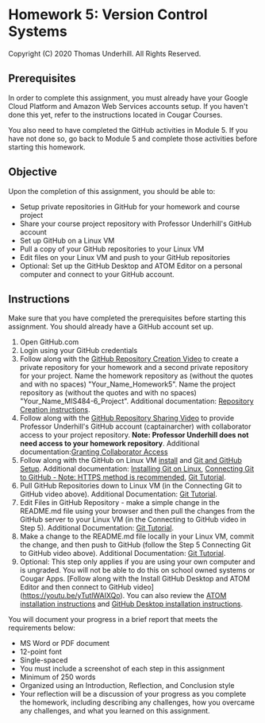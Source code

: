 # Homework 5: Version Control Systems
Copyright (C) 2020 Thomas Underhill.  All Rights Reserved.

## Prerequisites
In order to complete this assignment, you must already have your Google Cloud Platform and Amazon Web Services accounts setup.  If you haven't done this yet, refer to the instructions located in Cougar Courses.  

You also need to have completed the GitHub activities in Module 5.  If you have not done so, go back to Module 5 and complete those activities before starting this homework.


## Objective
Upon the completion of this assignment, you should be able to:
<ul>
  <li>Setup private repositories in GitHub for your homework and course project
  <li>Share your course project repository with Professor Underhill's GitHub account
  <li>Set up GitHub on a Linux VM
  <li>Pull a copy of your GitHub repositories to your Linux VM
  <li>Edit files on your Linux VM and push to your GitHub repositories
  <li>Optional: Set up the GitHub Desktop and ATOM Editor on a personal computer and connect to your GitHub account.
</ul>

## Instructions
Make sure that you have completed the prerequisites before starting this assignment.  You should already have a GitHub account set up.
1. Open GitHub.com
2. Login using your GitHub credentials
3. Follow along with the [GitHub Repository Creation Video](https://youtu.be/gTjy-QwL5JU) to create a private repository for your homework and a second private repository for your project.  Name the homework repository as (without the quotes and with no spaces) "Your_Name_Homework5".  Name the project repository as (without the quotes and with no spaces) "Your_Name_MIS484-6_Project".  Additional documentation: [Repository Creation instructions](https://docs.github.com/en/free-pro-team@latest/github/creating-cloning-and-archiving-repositories/creating-a-new-repository).
4. Follow along with the [GitHub Repository Sharing Video](https://youtu.be/_I8slltil1c) to provide Professor Underhill's GitHub account (captainarcher) with collaborator access to your project repository.  <b>Note: Professor Underhill does not need access to your homework repository</b>.  Additional documentation:[Granting Collaborator Access](https://docs.github.com/en/free-pro-team@latest/github/setting-up-and-managing-your-github-user-account/inviting-collaborators-to-a-personal-repository)
5. Follow along with the GitHub on Linux VM [install](https://youtu.be/DqeUqV66i5A) and [Git and GitHub Setup](https://youtu.be/rCzEADxAKPI).  Additional documentation: [Installing Git on Linux](https://git-scm.com/book/en/v2/Getting-Started-Installing-Git), [Connecting Git to GitHub - Note: HTTPS method is recommended](https://docs.github.com/en/free-pro-team@latest/github/getting-started-with-github/set-up-git#next-steps-authenticating-with-github-from-git), [Git Tutorial](https://opensource.com/article/18/1/step-step-guide-git).
6. Pull GitHub Repositories down to Linux VM (in the Connecting Git to GitHub video above).  Additional Documentation: [Git Tutorial](https://opensource.com/article/18/1/step-step-guide-git).
7. Edit Files in GitHub Repository - make a simple change in the README.md file using your browser and then pull the changes from the GitHub server to your Linux VM (in the Connecting to GitHub video in Step 5).  Additional Documentation: [Git Tutorial](https://opensource.com/article/18/1/step-step-guide-git).
8. Make a change to the README.md file locally in your Linux VM, commit the change, and then push to GitHub (follow the Step 5 Connecting Git to GitHub video above).  Additional Documentation: [Git Tutorial](https://opensource.com/article/18/1/step-step-guide-git).
9. Optional: This step only applies if you are using your own computer and is ungraded.  You will not be able to do this on school owned systems or Cougar Apps.  [Follow along with the Install GitHub Desktop and ATOM Editor and then connect to GitHub video] (https://youtu.be/yTutlWAIXQo).  You can also review the [ATOM installation instructions](https://atom.io/) and [GitHub Desktop installation instructions](https://docs.github.com/en/free-pro-team@latest/desktop/installing-and-configuring-github-desktop/installing-github-desktop).

You will document your progress in a brief report that meets the requirements below:
<ul>
  <li>MS Word or PDF document
  <li>12-point font
  <li>Single-spaced
  <li>You must include a screenshot of each step in this assignment
  <li>Minimum of 250 words
  <li>Organized using an Introduction, Reflection, and Conclusion style
  <li>Your reflection will be a discussion of your progress as you complete the homework, including describing any challenges, how you overcame any challenges, and what you learned on this assignment.
</ul>
